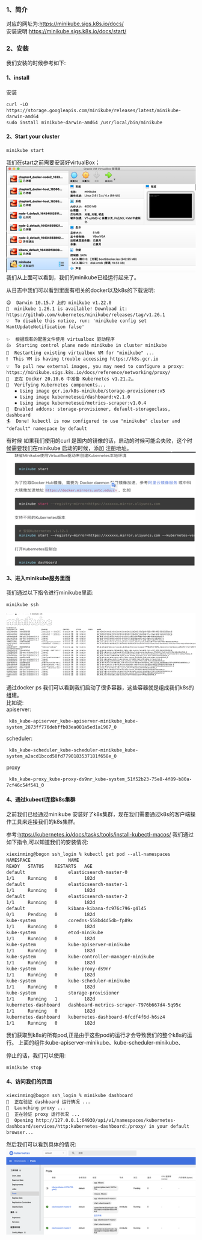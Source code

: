 
### 1、简介
  对应的网址为:https://minikube.sigs.k8s.io/docs/  
  安装说明:https://minikube.sigs.k8s.io/docs/start/  

### 2、安装
  我们安装的时候参考如下:

#### 1、install
 安装

```renderscript
curl -LO https://storage.googleapis.com/minikube/releases/latest/minikube-darwin-amd64
sudo install minikube-darwin-amd64 /usr/local/bin/minikube
```

#### 2、Start your cluster
```renderscript
minikube start
```

 我们在start之前需要安装好virtualBox；
 ![](../images/28.png)   
 我们从上面可以看到，我们的minikube已经运行起来了。
 
 从日志中我们可以看到里面有相关的docker以及k8s的下载说明:
 ```renderscript
😄  Darwin 10.15.7 上的 minikube v1.22.0
🎉  minikube 1.26.1 is available! Download it: https://github.com/kubernetes/minikube/releases/tag/v1.26.1
💡  To disable this notice, run: 'minikube config set WantUpdateNotification false'

✨  根据现有的配置文件使用 virtualbox 驱动程序
👍  Starting control plane node minikube in cluster minikube
🔄  Restarting existing virtualbox VM for "minikube" ...
❗  This VM is having trouble accessing https://k8s.gcr.io
💡  To pull new external images, you may need to configure a proxy: https://minikube.sigs.k8s.io/docs/reference/networking/proxy/
🐳  正在 Docker 20.10.6 中准备 Kubernetes v1.21.2…
🔎  Verifying Kubernetes components...
    ▪ Using image gcr.io/k8s-minikube/storage-provisioner:v5
    ▪ Using image kubernetesui/dashboard:v2.1.0
    ▪ Using image kubernetesui/metrics-scraper:v1.0.4
🌟  Enabled addons: storage-provisioner, default-storageclass, dashboard
🏄  Done! kubectl is now configured to use "minikube" cluster and "default" namespace by default
```
 
 有时候 如果我们使用的curl 是国内的镜像的话，启动的时候可能会失败，这个时候需要我们在minikube 启动的时候，添加
 注册地址。
 ![](../images/29.png)  
 
#### 3、进入minikube服务里面
 我们通过以下指令进行minikube里面:
 
```renderscript
minikube ssh
```

 ![](../images/30.png) 
 
通过docker ps 我们可以看到我们启动了很多容器，这些容器就是组成我们k8s的组建。  
比如说:  
apiserver:

```renderscript
 k8s_kube-apiserver_kube-apiserver-minikube_kube-system_2873ff776debffb03ea001a5ed1a1967_0
```
scheduler:

```renderscript
 k8s_kube-scheduler_kube-scheduler-minikube_kube-system_a2acd1bccd50fd7790183537181f658e_0
```

proxy

```renderscript
 k8s_kube-proxy_kube-proxy-ds9nr_kube-system_51f52b23-75e8-4f89-b80a-7cf46c54f541_0
```


    
#### 4、通过kubectl连接k8s集群
  之前我们已经通过minikube 安装好了k8s集群，现在我们需要通过k8s的客户端操作工具来连接我们的k8s集群。
  
参考:https://kubernetes.io/docs/tasks/tools/install-kubectl-macos/
我们通过如下指令,可以知道我们的安装情况:

```renderscript
xiexinming@bogon ssh_login % kubectl get pod --all-namespaces
NAMESPACE              NAME                                         READY   STATUS    RESTARTS   AGE
default                elasticsearch-master-0                       1/1     Running   0          182d
default                elasticsearch-master-1                       1/1     Running   0          182d
default                elasticsearch-master-2                       1/1     Running   0          182d
default                kibana-kibana-fc976c796-g4l45                0/1     Pending   0          182d
kube-system            coredns-558bd4d5db-fp89x                     1/1     Running   0          182d
kube-system            etcd-minikube                                1/1     Running   0          182d
kube-system            kube-apiserver-minikube                      1/1     Running   0          182d
kube-system            kube-controller-manager-minikube             1/1     Running   0          182d
kube-system            kube-proxy-ds9nr                             1/1     Running   0          182d
kube-system            kube-scheduler-minikube                      1/1     Running   0          182d
kube-system            storage-provisioner                          1/1     Running   1          182d
kubernetes-dashboard   dashboard-metrics-scraper-7976b667d4-5q95c   1/1     Running   0          182d
kubernetes-dashboard   kubernetes-dashboard-6fcdf4f6d-h6sz4         1/1     Running   0          182d
```
 
我们获取到k8s的所有pod,正是由于这些pod的运行才会导致我们的整个k8s的运行。  上面的组件:kube-apiserver-minikube、kube-scheduler-minikube、

停止的话，我们可以使用:

```renderscript
minikube stop
```

#### 4、访问我们的页面

```renderscript
xiexinming@bogon ssh_login % minikube dashboard
🤔  正在验证 dashboard 运行情况 ...
🚀  Launching proxy ...
🤔  正在验证 proxy 运行状况 ...
🎉  Opening http://127.0.0.1:64930/api/v1/namespaces/kubernetes-dashboard/services/http:kubernetes-dashboard:/proxy/ in your default browser...

```

然后我们可以看到具体的情况:
![](../images/31.png) 








 
